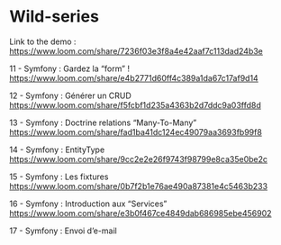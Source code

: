 # Wild-series

Link to the demo : 
https://www.loom.com/share/7236f03e3f8a4e42aaf7c113dad24b3e

11 - Symfony : Gardez la “form” ! 
https://www.loom.com/share/e4b2771d60ff4c389a1da67c17af9d14

12 - Symfony : Générer un CRUD 
https://www.loom.com/share/f5fcbf1d235a4363b2d7ddc9a03ffd8d

13 - Symfony : Doctrine relations “Many-To-Many” 
https://www.loom.com/share/fad1ba41dc124ec49079aa3693fb99f8

14 - Symfony : EntityType 
https://www.loom.com/share/9cc2e2e26f9743f98799e8ca35e0be2c

15 - Symfony : Les fixtures 
https://www.loom.com/share/0b7f2b1e76ae490a87381e4c5463b233

16 - Symfony : Introduction aux “Services” 
https://www.loom.com/share/e3b0f467ce4849dab686985ebe456902

17 - Symfony : Envoi d’e-mail 
